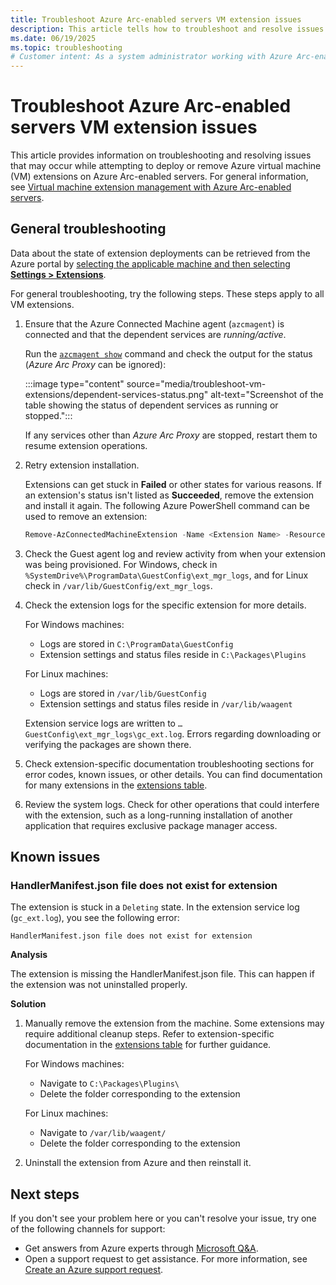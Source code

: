 ```yaml
---
title: Troubleshoot Azure Arc-enabled servers VM extension issues
description: This article tells how to troubleshoot and resolve issues with Azure VM extensions that arise with Azure Arc-enabled servers.
ms.date: 06/19/2025
ms.topic: troubleshooting
# Customer intent: As a system administrator working with Azure Arc-enabled servers, I want to troubleshoot VM extension issues effectively, so that I can ensure successful deployment and maintenance of extensions in my environment.
---
```


# Troubleshoot Azure Arc-enabled servers VM extension issues

This article provides information on troubleshooting and resolving issues that may occur while attempting to deploy or remove Azure virtual machine (VM) extensions on Azure Arc-enabled servers. For general information, see [Virtual machine extension management with Azure Arc-enabled servers](./manage-vm-extensions.md).

## General troubleshooting

Data about the state of extension deployments can be retrieved from the Azure portal by [selecting the applicable machine and then selecting **Settings > Extensions**](manage-vm-extensions-portal.md#list-extensions-installed).

For general troubleshooting, try the following steps. These steps apply to all VM extensions.

1. Ensure that the Azure Connected Machine agent (`azcmagent`) is connected and that the dependent services are *running/active*.

    Run the [`azcmagent show`](azcmagent-show.md) command and check the output for the status (*Azure Arc Proxy* can be ignored):

    :::image type="content" source="media/troubleshoot-vm-extensions/dependent-services-status.png" alt-text="Screenshot of the table showing the status of dependent services as running or stopped.":::

    If any services other than *Azure Arc Proxy* are stopped, restart them to resume extension operations.

1. Retry extension installation.

    Extensions can get stuck in **Failed** or other states for various reasons. If an extension's status isn't listed as **Succeeded**, remove the extension and install it again. The following Azure PowerShell command can be used to remove an extension:

    ```powershell
    Remove-AzConnectedMachineExtension -Name <Extension Name> -ResourceGroupName <RG Name> -MachineName <Machine Name>
    ```

1. Check the Guest agent log and review activity from when your extension was being provisioned. For Windows, check in `%SystemDrive%\ProgramData\GuestConfig\ext_mgr_logs`, and for Linux check in `/var/lib/GuestConfig/ext_mgr_logs`.

1. Check the extension logs for the specific extension for more details.

    For Windows machines:
    - Logs are stored in `C:\ProgramData\GuestConfig`
    - Extension settings and status files reside in `C:\Packages\Plugins`

    For Linux machines:
    - Logs are stored in `/var/lib/GuestConfig`
    - Extension settings and status files reside in `/var/lib/waagent`

    Extension service logs are written to `…GuestConfig\ext_mgr_logs\gc_ext.log`. Errors regarding downloading or verifying the packages are shown there.  

1. Check extension-specific documentation troubleshooting sections for error codes, known issues, or other details. You can find documentation for many extensions in the [extensions table](manage-vm-extensions.md#extensions).

1. Review the system logs. Check for other operations that could interfere with the extension, such as a long-running installation of another application that requires exclusive package manager access.

## Known issues

### HandlerManifest.json file does not exist for extension

The extension is stuck in a `Deleting` state. In the extension service log (`gc_ext.log`), you see the following error:

```
HandlerManifest.json file does not exist for extension
```

**Analysis**

The extension is missing the HandlerManifest.json file. This can happen if the extension was not uninstalled properly.

**Solution**

1. Manually remove the extension from the machine. Some extensions may require additional cleanup steps. Refer to extension-specific documentation in the [extensions table](manage-vm-extensions.md#extensions) for further guidance.

    For Windows machines:
    - Navigate to `C:\Packages\Plugins\`
    - Delete the folder corresponding to the extension
    
    For Linux machines:
    - Navigate to `/var/lib/waagent/`
    - Delete the folder corresponding to the extension

1. Uninstall the extension from Azure and then reinstall it.

## Next steps

If you don't see your problem here or you can't resolve your issue, try one of the following channels for support:

- Get answers from Azure experts through [Microsoft Q&A](/answers/topics/azure-arc.html).
- Open a support request to get assistance. For more information, see [Create an Azure support request](/azure/azure-portal/supportability/how-to-create-azure-support-request).
